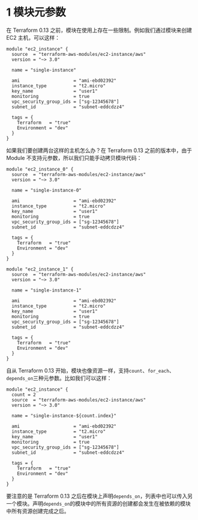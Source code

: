 
# 1 模块元参数

在 Terraform 0.13 之前，模块在使用上存在一些限制。例如我们通过模块来创建 EC2 主机，可以这样：

```
module "ec2_instance" {
  source  = "terraform-aws-modules/ec2-instance/aws"
  version = "~> 3.0"

  name = "single-instance"

  ami                    = "ami-ebd02392"
  instance_type          = "t2.micro"
  key_name               = "user1"
  monitoring             = true
  vpc_security_group_ids = ["sg-12345678"]
  subnet_id              = "subnet-eddcdzz4"

  tags = {
    Terraform   = "true"
    Environment = "dev"
  }
}
```

如果我们要创建两台这样的主机怎么办？在 Terraform 0.13 之前的版本中，由于 Module 不支持元参数，所以我们只能手动拷贝模块代码：

```
module "ec2_instance_0" {
  source  = "terraform-aws-modules/ec2-instance/aws"
  version = "~> 3.0"

  name = "single-instance-0"

  ami                    = "ami-ebd02392"
  instance_type          = "t2.micro"
  key_name               = "user1"
  monitoring             = true
  vpc_security_group_ids = ["sg-12345678"]
  subnet_id              = "subnet-eddcdzz4"

  tags = {
    Terraform   = "true"
    Environment = "dev"
  }
}

module "ec2_instance_1" {
  source  = "terraform-aws-modules/ec2-instance/aws"
  version = "~> 3.0"

  name = "single-instance-1"

  ami                    = "ami-ebd02392"
  instance_type          = "t2.micro"
  key_name               = "user1"
  monitoring             = true
  vpc_security_group_ids = ["sg-12345678"]
  subnet_id              = "subnet-eddcdzz4"

  tags = {
    Terraform   = "true"
    Environment = "dev"
  }
}
```

自从 Terraform 0.13 开始，模块也像资源一样，支持`count`、`for_each`、`depends_on`三种元参数。比如我们可以这样：

```
module "ec2_instance" {
  count = 2
  source  = "terraform-aws-modules/ec2-instance/aws"
  version = "~> 3.0"

  name = "single-instance-${count.index}"

  ami                    = "ami-ebd02392"
  instance_type          = "t2.micro"
  key_name               = "user1"
  monitoring             = true
  vpc_security_group_ids = ["sg-12345678"]
  subnet_id              = "subnet-eddcdzz4"

  tags = {
    Terraform   = "true"
    Environment = "dev"
  }
}
```

要注意的是 Terraform 0.13 之后在模块上声明`depends_on`，列表中也可以传入另一个模块。声明`depends_on`的模块中的所有资源的创建都会发生在被依赖的模块中所有资源创建完成之后。


